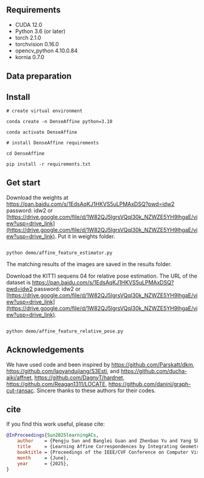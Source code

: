 ## Requirements
- CUDA 12.0
- Python 3.6 (or later)
- torch 2.1.0
- torchvision 0.16.0
- opencv_python 4.10.0.84
- kornia 0.7.0
## Data preparation



## Install 

```shell
# create virtual environment

conda create -n DenseAffine python=3.10

conda activate DenseAffine

# install DenseAffine requirements

cd DenseAffine

pip install -r requirements.txt

```

## Get start
Download the weights at https://pan.baidu.com/s/1EdsAqKJ1HKVS5uLPMAxDSQ?pwd=idw2 password: idw2 or [https://drive.google.com/file/d/1W82QJ5lgrsVQql30k_NZWZE5YH9lhgaE/view?usp=drive_link](https://drive.google.com/file/d/1W82QJ5lgrsVQql30k_NZWZE5YH9lhgaE/view?usp=drive_link).  Put it in weights folder.


```shell

python demo/affine_feature_estimator.py
```
The matching results of the images are saved in the results folder.

Download the KITTI sequens 04 for relative pose estimation. The URL of the dataset is https://pan.baidu.com/s/1EdsAqKJ1HKVS5uLPMAxDSQ?pwd=idw2 password: idw2 or [https://drive.google.com/file/d/1W82QJ5lgrsVQql30k_NZWZE5YH9lhgaE/view?usp=drive_link](https://drive.google.com/file/d/1W82QJ5lgrsVQql30k_NZWZE5YH9lhgaE/view?usp=drive_link).
```shell

python demo/affine_feature_relative_pose.py
```


## Acknowledgements

We have used code and been inspired by https://github.com/Parskatt/dkm, https://github.com/laoyandujiang/S3Esti, and https://github.com/ducha-aiki/affnet, https://github.com/DagnyT/hardnet, https://github.com/Reagan1311/LOCATE, https://github.com/danini/graph-cut-ransac. Sincere thanks to these authors for their codes.

## cite
If you find this work useful, please cite:
```bibtex
@InProceedings{Sun2025learningACs,
    author    = {Pengju Sun and Banglei Guan and Zhenbao Yu and Yang Shang and Qifeng Yu and Daniel Barath},
    title     = {Learning Affine Correspondences by Integrating Geometric Constraints},
    booktitle = {Proceedings of the IEEE/CVF Conference on Computer Vision and Pattern Recognition (CVPR)},
    month     = {June},
    year      = {2025},
}
